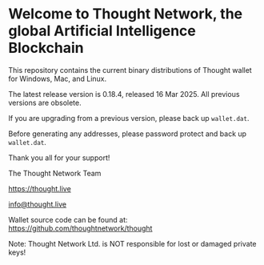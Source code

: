 # Welcome to Thought Network, the global Artificial Intelligence Blockchain

This repository contains the current binary distributions of Thought wallet for Windows, Mac, and Linux.

The latest release version is 0.18.4, released 16 Mar 2025.  All previous versions are obsolete.

If you are upgrading from a previous version, please back up `wallet.dat`.

Before generating any addresses, please password protect and back up `wallet.dat`.

Thank you all for your support!

The Thought Network Team

https://thought.live

info@thought.live

Wallet source code can be found at:  https://github.com/thoughtnetwork/thought


Note: Thought Network Ltd. is NOT responsible for lost or damaged private keys!


